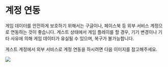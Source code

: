 # 계정 연동

 게임 데이터를 안전하게 보호하기 위해서는 구글이나, 페이스북 등 외부 서비스 계정으로 연동하는 것이 좋습니다. 게스트 상태에서 게임 플레이를 할 경우, 기기 변경이나 기타 사유에 의해 게임 데이터가 유실될 수 있으며, 복구가 불가능합니다.

게스트 계정에서 외부 서비스로 계정 연동을 하시려면 다음 이미지를 참고해주세요.

![](http://d3bbxo4nelobc3.cloudfront.net/html/img/help/901_001accountset.jpg)